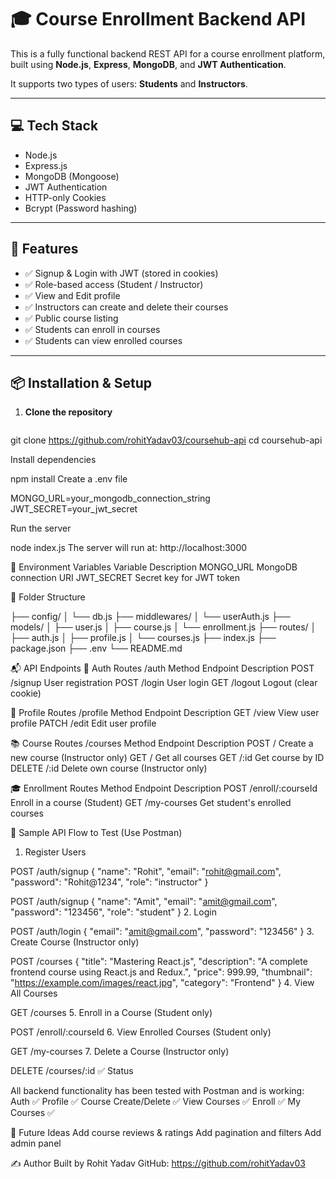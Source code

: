# 🎓 Course Enrollment Backend API

This is a fully functional backend REST API for a course enrollment platform, built using **Node.js**, **Express**, **MongoDB**, and **JWT Authentication**.

It supports two types of users: **Students** and **Instructors**.

---

## 💻 Tech Stack

- Node.js
- Express.js
- MongoDB (Mongoose)
- JWT Authentication
- HTTP-only Cookies
- Bcrypt (Password hashing)

---

## 🚀 Features

- ✅ Signup & Login with JWT (stored in cookies)
- ✅ Role-based access (Student / Instructor)
- ✅ View and Edit profile
- ✅ Instructors can create and delete their courses
- ✅ Public course listing
- ✅ Students can enroll in courses
- ✅ Students can view enrolled courses

---

## 📦 Installation & Setup

1. **Clone the repository**
   ```bash
git clone https://github.com/rohitYadav03/coursehub-api
cd coursehub-api

Install dependencies

npm install
Create a .env file

MONGO_URL=your_mongodb_connection_string
JWT_SECRET=your_jwt_secret

Run the server

node index.js
The server will run at: http://localhost:3000

🔐 Environment Variables
Variable	Description
MONGO_URL	MongoDB connection URI
JWT_SECRET	Secret key for JWT token

📁 Folder Structure

├── config/
│   └── db.js
├── middlewares/
│   └── userAuth.js
├── models/
│   ├── user.js
│   ├── course.js
│   └── enrollment.js
├── routes/
│   ├── auth.js
│   ├── profile.js
│   └── courses.js
├── index.js
├── package.json
├── .env
└── README.md

📬 API Endpoints
🔐 Auth Routes /auth
Method	Endpoint	Description
POST	/signup	    User registration
POST	/login	    User login
GET	    /logout	     Logout (clear cookie)

👤 Profile Routes /profile
Method	Endpoint	Description
GET	    /view	    View user profile
PATCH	/edit	    Edit user profile

📚 Course Routes /courses
Method	Endpoint	Description
POST	/	Create a new course (Instructor only)
GET	/	Get all courses
GET	/:id	Get course by ID
DELETE	/:id	Delete own course (Instructor only)

🎓 Enrollment Routes
Method	Endpoint	Description
POST	/enroll/:courseId	Enroll in a course (Student)
GET	/my-courses	Get student's enrolled courses

🔄 Sample API Flow to Test (Use Postman)
1. Register Users

POST /auth/signup
{
  "name": "Rohit",
  "email": "rohit@gmail.com",
  "password": "Rohit@1234",
  "role": "instructor"
}


POST /auth/signup
{
  "name": "Amit",
  "email": "amit@gmail.com",
  "password": "123456",
  "role": "student"
}
2. Login

POST /auth/login
{
  "email": "amit@gmail.com",
  "password": "123456"
}
3. Create Course (Instructor only)


POST /courses
{
  "title": "Mastering React.js",
  "description": "A complete frontend course using React.js and Redux.",
  "price": 999.99,
  "thumbnail": "https://example.com/images/react.jpg",
  "category": "Frontend"
}
4. View All Courses


GET /courses
5. Enroll in a Course (Student only)


POST /enroll/:courseId
6. View Enrolled Courses (Student only)


GET /my-courses
7. Delete a Course (Instructor only)



DELETE /courses/:id
✅ Status

All backend functionality has been tested with Postman and is working:
Auth ✅
Profile ✅
Course Create/Delete ✅
View Courses ✅
Enroll ✅
My Courses ✅

🧠 Future Ideas
Add course reviews & ratings
Add pagination and filters
Add admin panel

✍️ Author
Built by Rohit Yadav
GitHub: https://github.com/rohitYadav03
